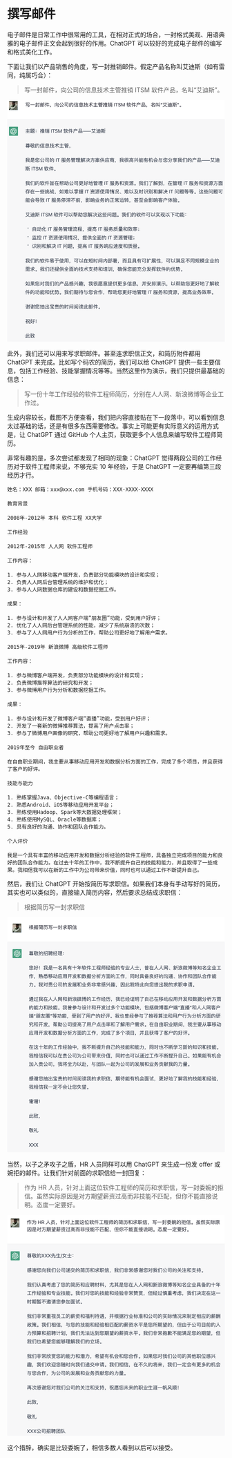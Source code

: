 # 撰写邮件

电子邮件是日常工作中很常用的工具，在相对正式的场合，一封格式美观、用语典雅的电子邮件正文会起到很好的作用。ChatGPT 可以较好的完成电子邮件的编写和格式美化工作。

下面让我们以产品销售的角度，写一封推销邮件。假定产品名称叫艾迪斯（如有雷同，纯属巧合）：

> 写一封邮件，向公司的信息技术主管推销 ITSM 软件产品，名叫“艾迪斯”。

![](/images/awesome/email.png)

此外，我们还可以用来写求职邮件。甚至连求职信正文，和简历附件都用 ChatGPT 来完成。比如写个码农的简历，我们可以给 ChatGPT 提供一些主要信息，包括工作经验、技能掌握情况等等。当然这里作为演示，我们只提供最基础的信息：

> 写一份十年工作经验的软件工程师简历，分别在人人网、新浪微博等企业工作过。

生成内容较长，截图不方便查看，我们把内容直接贴在下一段落中，可以看到信息太过基础的话，还是有很多东西需要修改。事实上可能更有实际意义的运用方式是，让 ChatGPT 通过 GitHub 个人主页，获取更多个人信息来编写软件工程师简历。

非常有趣的是，多次尝试都发现了相同的现象：ChatGPT 觉得两段公司的工作经历对于软件工程师来说，不够充实 10 年经验，于是 ChatGPT 一定要再编第三段经历才行。

```
姓名：XXX 邮箱：xxx@xxx.com 手机号码：XXX-XXXX-XXXX

教育背景

2008年-2012年 本科 软件工程 XX大学

工作经验

2012年-2015年 人人网 软件工程师

工作内容：

1. 参与人人网移动客户端开发，负责部分功能模块的设计和实现；
2. 负责人人网后台管理系统的维护和优化；
3. 参与人人网数据仓库的建设和数据挖掘工作。

成果：

1. 参与设计和开发了人人网客户端“朋友圈”功能，受到用户好评；
2. 优化了人人网后台管理系统的性能，减少了系统崩溃的次数；
3. 参与了人人网用户行为分析的工作，帮助公司更好地了解用户需求。

2015年-2019年 新浪微博 高级软件工程师

工作内容：

1. 参与微博客户端开发，负责部分功能模块的设计和实现；
2. 负责微博推荐算法的研究和开发；
3. 参与微博用户行为分析和数据挖掘工作。

成果：

1. 参与设计和开发了微博客户端“直播”功能，受到用户好评；
2. 开发了一套新的微博推荐算法，提高了用户点击率；
3. 参与了微博用户画像的研究，帮助公司更好地了解用户兴趣和需求。

2019年至今 自由职业者

在自由职业期间，我主要从事移动应用开发和数据分析方面的工作，完成了多个项目，并且获得了客户的好评。

技能与能力

1. 熟练掌握Java、Objective-C等编程语言；
2. 熟悉Android、iOS等移动应用开发平台；
3. 熟练使用Hadoop、Spark等大数据处理框架；
4. 熟练使用MySQL、Oracle等数据库；
5. 具有良好的沟通、协作和团队合作能力。

个人评价

我是一个具有丰富的移动应用开发和数据分析经验的软件工程师，具备独立完成项目的能力和良好的团队合作能力。在过去十年的工作中，我不断提升自己的技能和能力，并且取得了一些成果。我相信我可以在新的工作中为公司带来价值，同时也可以通过工作不断提升自己。
```

然后，我们让 ChatGPT 开始按简历写求职信。如果我们本身有手动写好的简历，其实也可以类似的，直接输入简历内容，然后要求总结成求职信：

> 根据简历写一封求职信

![](/images/awesome/email-job.png)

当然，以子之矛攻子之盾，HR 人员同样可以用 ChatGPT 来生成一份发 offer 或婉拒的邮件。让我们针对前面的求职信给一封回复：

> 作为 HR 人员，针对上面这位软件工程师的简历和求职信，写一封委婉的拒信。虽然实际原因是对方期望薪资过高而非技能不匹配，但你不能直接说明。态度一定要好。

![](/images/awesome/email-hr.png)

这个措辞，确实是比较委婉了，相信多数人看到以后可以接受。

